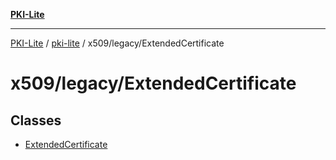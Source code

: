 [**PKI-Lite**](../../../../README.md)

---

[PKI-Lite](../../../../README.md) / [pki-lite](../../../README.md) / x509/legacy/ExtendedCertificate

# x509/legacy/ExtendedCertificate

## Classes

- [ExtendedCertificate](classes/ExtendedCertificate.md)
